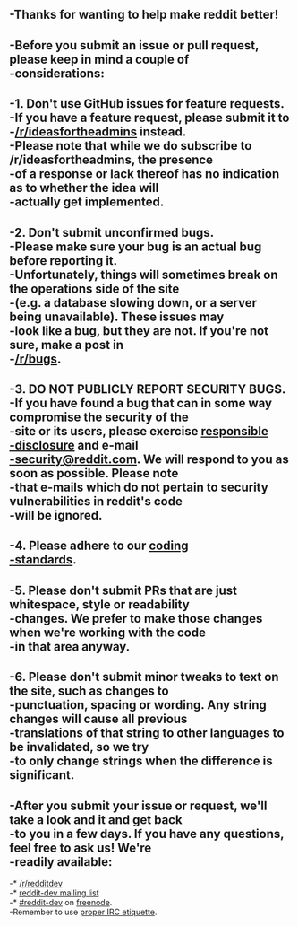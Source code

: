 -Thanks for wanting to help make reddit better!		
 -		
 -Before you submit an issue or pull request, please keep in mind a couple of		
 -considerations:		
 -		
 -1. **Don't use GitHub issues for feature requests**.		
 -If you have a feature request, please submit it to		
 -[/r/ideasfortheadmins](http://www.reddit.com/r/ideasfortheadmins) instead.		
 -Please note that while we do subscribe to /r/ideasfortheadmins, the presence		
 -of a response or lack thereof has no indication as to whether the idea will		
 -actually get implemented.		
 -		
 -2. **Don't submit unconfirmed bugs**.		
 -Please make sure your bug is an actual bug before reporting it.		
 -Unfortunately, things will sometimes break on the operations side of the site		
 -(e.g. a database slowing down, or a server being unavailable). These issues may		
 -look like a bug, but they are not.  If you're not sure, make a post in		
 -[/r/bugs](http://www.reddit.com/r/bugs).		
 -		
 -3. **DO NOT PUBLICLY REPORT SECURITY BUGS**.		
 -If you have found a bug that can in some way compromise the security of the		
 -site or its users, please exercise [responsible		
 -disclosure](http://www.reddit.com/wiki/whitehat) and e-mail		
 -security@reddit.com. We will respond to you as soon as possible. Please note		
 -that e-mails which do not pertain to security vulnerabilities in reddit's code		
 -will be ignored.		
 -		
 -4. Please adhere to our [coding		
 -standards](https://github.com/reddit/reddit/wiki#change-reddit).		
 -		
 -5. Please don't submit PRs that are just whitespace, style or readability		
 -changes. We prefer to make those changes when we're working with the code		
 -in that area anyway.		
 -		
 -6. Please don't submit minor tweaks to text on the site, such as changes to		
 -punctuation, spacing or wording. Any string changes will cause all previous		
 -translations of that string to other languages to be invalidated, so we try		
 -to only change strings when the difference is significant.		
 -		
 -After you submit your issue or request, we'll take a look and it and get back		
 -to you in a few days. If you have any questions, feel free to ask us! We're		
 -readily available:		
 -		
 -* [/r/redditdev](http://www.reddit.com/r/redditdev)		
 -* [reddit-dev mailing list](https://groups.google.com/forum/?fromgroups#!forum/reddit-dev)		
 -* [#reddit-dev](irc://irc.freenode.net/reddit-dev) on [freenode](http://www.freenode.net/).		
 -Remember to use [proper IRC etiquette](http://geoff.greer.fm/2012/05/19/programmer-irc-etiquette/).
